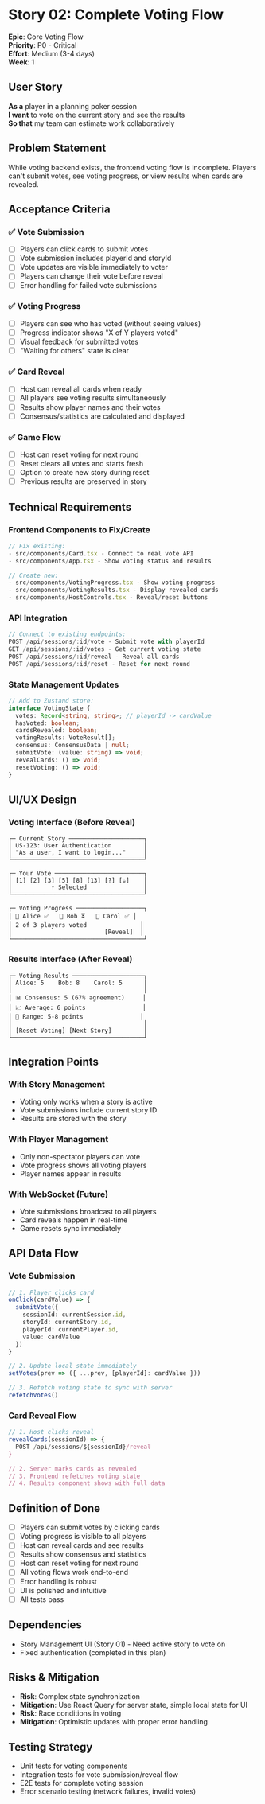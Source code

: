 # Story 02: Complete Voting Flow

**Epic**: Core Voting Flow  
**Priority**: P0 - Critical  
**Effort**: Medium (3-4 days)  
**Week**: 1

## User Story

**As a** player in a planning poker session  
**I want** to vote on the current story and see the results  
**So that** my team can estimate work collaboratively

## Problem Statement

While voting backend exists, the frontend voting flow is incomplete. Players can't submit votes, see voting progress, or view results when cards are revealed.

## Acceptance Criteria

### ✅ Vote Submission
- [ ] Players can click cards to submit votes
- [ ] Vote submission includes playerId and storyId
- [ ] Vote updates are visible immediately to voter
- [ ] Players can change their vote before reveal
- [ ] Error handling for failed vote submissions

### ✅ Voting Progress
- [ ] Players can see who has voted (without seeing values)
- [ ] Progress indicator shows "X of Y players voted"
- [ ] Visual feedback for submitted votes
- [ ] "Waiting for others" state is clear

### ✅ Card Reveal
- [ ] Host can reveal all cards when ready
- [ ] All players see voting results simultaneously
- [ ] Results show player names and their votes
- [ ] Consensus/statistics are calculated and displayed

### ✅ Game Flow
- [ ] Host can reset voting for next round
- [ ] Reset clears all votes and starts fresh
- [ ] Option to create new story during reset
- [ ] Previous results are preserved in story

## Technical Requirements

### Frontend Components to Fix/Create
```typescript
// Fix existing:
- src/components/Card.tsx - Connect to real vote API
- src/components/App.tsx - Show voting status and results

// Create new:
- src/components/VotingProgress.tsx - Show voting progress
- src/components/VotingResults.tsx - Display revealed cards
- src/components/HostControls.tsx - Reveal/reset buttons
```

### API Integration
```typescript
// Connect to existing endpoints:
POST /api/sessions/:id/vote - Submit vote with playerId
GET /api/sessions/:id/votes - Get current voting state
POST /api/sessions/:id/reveal - Reveal all cards
POST /api/sessions/:id/reset - Reset for next round
```

### State Management Updates
```typescript
// Add to Zustand store:
interface VotingState {
  votes: Record<string, string>; // playerId -> cardValue
  hasVoted: boolean;
  cardsRevealed: boolean;
  votingResults: VoteResult[];
  consensus: ConsensusData | null;
  submitVote: (value: string) => void;
  revealCards: () => void;
  resetVoting: () => void;
}
```

## UI/UX Design

### Voting Interface (Before Reveal)
```
┌─ Current Story ─────────────────────┐
│ US-123: User Authentication         │
│ "As a user, I want to login..."     │
└─────────────────────────────────────┘

┌─ Your Vote ─────────────────────────┐
│ [1] [2] [3] [5] [8] [13] [?] [☕]    │
│           ↑ Selected                │
└─────────────────────────────────────┘

┌─ Voting Progress ───────────────────┐
│ 👤 Alice ✅   👤 Bob ⏳   👤 Carol ✅ │
│ 2 of 3 players voted               │
│                          [Reveal]  │
└─────────────────────────────────────┘
```

### Results Interface (After Reveal)
```
┌─ Voting Results ────────────────────┐
│ Alice: 5    Bob: 8    Carol: 5      │
│                                     │
│ 📊 Consensus: 5 (67% agreement)     │
│ 📈 Average: 6 points                │
│ 📏 Range: 5-8 points                │
│                                     │
│ [Reset Voting] [Next Story]         │
└─────────────────────────────────────┘
```

## Integration Points

### With Story Management
- Voting only works when a story is active
- Vote submissions include current story ID
- Results are stored with the story

### With Player Management
- Only non-spectator players can vote
- Vote progress shows all voting players
- Player names appear in results

### With WebSocket (Future)
- Vote submissions broadcast to all players
- Card reveals happen in real-time
- Game resets sync immediately

## API Data Flow

### Vote Submission
```typescript
// 1. Player clicks card
onClick(cardValue) => {
  submitVote({
    sessionId: currentSession.id,
    storyId: currentStory.id,
    playerId: currentPlayer.id,
    value: cardValue
  })
}

// 2. Update local state immediately
setVotes(prev => ({ ...prev, [playerId]: cardValue }))

// 3. Refetch voting state to sync with server
refetchVotes()
```

### Card Reveal Flow
```typescript
// 1. Host clicks reveal
revealCards(sessionId) => {
  POST /api/sessions/${sessionId}/reveal
}

// 2. Server marks cards as revealed
// 3. Frontend refetches voting state
// 4. Results component shows with full data
```

## Definition of Done
- [ ] Players can submit votes by clicking cards
- [ ] Voting progress is visible to all players  
- [ ] Host can reveal cards and see results
- [ ] Results show consensus and statistics
- [ ] Host can reset voting for next round
- [ ] All voting flows work end-to-end
- [ ] Error handling is robust
- [ ] UI is polished and intuitive
- [ ] All tests pass

## Dependencies
- Story Management UI (Story 01) - Need active story to vote on
- Fixed authentication (completed in this plan)

## Risks & Mitigation
- **Risk**: Complex state synchronization
- **Mitigation**: Use React Query for server state, simple local state for UI
- **Risk**: Race conditions in voting
- **Mitigation**: Optimistic updates with proper error handling

## Testing Strategy
- Unit tests for voting components
- Integration tests for vote submission/reveal flow
- E2E tests for complete voting session
- Error scenario testing (network failures, invalid votes)